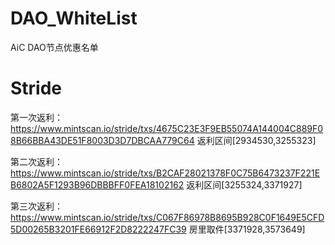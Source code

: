 # DAO_WhiteList
AiC DAO节点优惠名单
# Stride
第一次返利：https://www.mintscan.io/stride/txs/4675C23E3F9EB55074A144004C889F08B66BBA43DE51F8003D3D7DBCAA779C64 返利区间[2934530,3255323]

第二次返利：https://www.mintscan.io/stride/txs/B2CAF28021378F0C75B6473237F221EB6802A5F1293B96DBBBFF0FEA18102162 返利区间[3255324,3371927]

第三次返利：https://www.mintscan.io/stride/txs/C067F86978B8695B928C0F1649E5CFD5D00265B3201FE66912F2D8222247FC39 房里取件[3371928,3573649]
